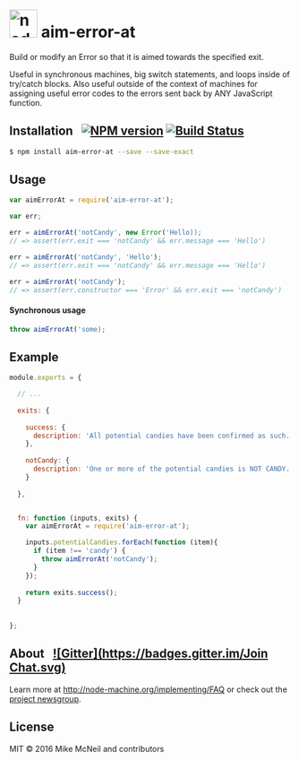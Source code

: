 <h1>
  <a href="http://node-machine.org" title="Node-Machine public registry"><img alt="node-machine logo" title="Node-Machine Project" src="http://node-machine.org/images/machine-anthropomorph-for-white-bg.png" width="50" /></a>
  aim-error-at
</h1>


Build or modify an Error so that it is aimed towards the specified exit.

Useful in synchronous machines, big switch statements, and loops inside of try/catch blocks. Also useful outside of the context of machines for assigning useful error codes to the errors sent back by ANY JavaScript function.


## Installation &nbsp; [![NPM version](https://badge.fury.io/js/machinepack-process.svg)](http://badge.fury.io/js/machinepack-process) [![Build Status](https://travis-ci.org/treelinehq/machinepack-process.png?branch=master)](https://travis-ci.org/treelinehq/machinepack-process)

```sh
$ npm install aim-error-at --save --save-exact
```


## Usage

```javascript
var aimErrorAt = require('aim-error-at');

var err;

err = aimErrorAt('notCandy', new Error('Hello));
// => assert(err.exit === 'notCandy' && err.message === 'Hello')

err = aimErrorAt('notCandy', 'Hello');
// => assert(err.exit === 'notCandy' && err.message === 'Hello')

err = aimErrorAt('notCandy');
// => assert(err.constructor === 'Error' && err.exit === 'notCandy')


```

#### Synchronous usage

```javascript
throw aimErrorAt('some);
```


## Example

```javascript
module.exports = {

  // ...
  
  exits: {
    
    success: {
      description: 'All potential candies have been confirmed as such.'
    },
    
    notCandy: {
      description: 'One or more of the potential candies is NOT CANDY.'
    }
    
  },


  fn: function (inputs, exits) {
    var aimErrorAt = require('aim-error-at');

    inputs.potentialCandies.forEach(function (item){
      if (item !== 'candy') {
        throw aimErrorAt('notCandy');
      }
    });
    
    return exits.success();
  }
  
  
};
```


## About  &nbsp; [![Gitter](https://badges.gitter.im/Join Chat.svg)](https://gitter.im/node-machine/general?utm_source=badge&utm_medium=badge&utm_campaign=pr-badge&utm_content=badge)

Learn more at <a href="http://node-machine.org/implementing/FAQ" title="Machine Project FAQ (for implementors)">http://node-machine.org/implementing/FAQ</a> or check out the [project newsgroup](https://groups.google.com/forum/?hl=en#!forum/node-machine).

## License

MIT &copy; 2016 Mike McNeil and contributors

